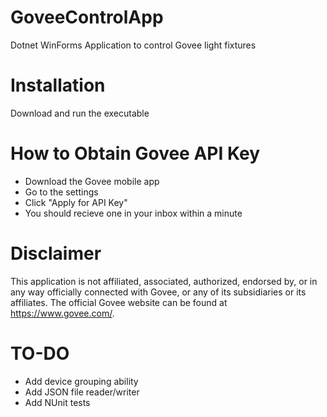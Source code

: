 # GoveeControlApp
Dotnet WinForms Application to control Govee light fixtures

# Installation
Download and run the executable

# How to Obtain Govee API Key 
* Download the Govee mobile app
* Go to the settings
* Click "Apply for API Key"
* You should recieve one in your inbox within a minute

# Disclaimer
This application is not affiliated, associated, authorized, endorsed by, or in any way officially connected with Govee, 
or any of its subsidiaries or its affiliates. The official Govee website can be found at https://www.govee.com/.

# TO-DO
* Add device grouping ability
* Add JSON file reader/writer
* Add NUnit tests
